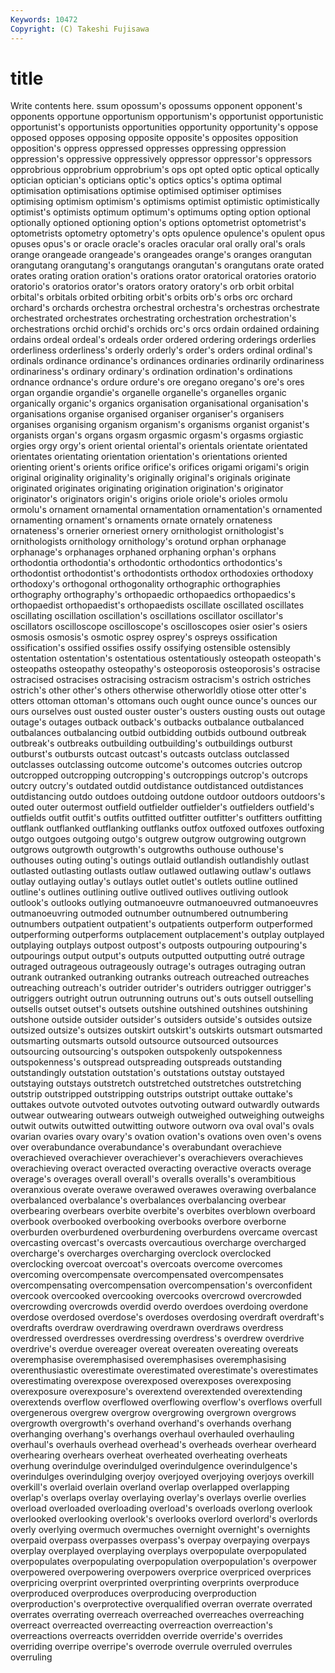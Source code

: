 ```yaml
---
Keywords: 10472 
Copyright: (C) Takeshi Fujisawa
---
```


# title

Write contents here.
ssum opossum's
opossums opponent opponent's opponents opportune opportunism opportunism's opportunist opportunistic opportunist's
opportunists opportunities opportunity opportunity's oppose opposed opposes opposing opposite opposite's
opposites opposition opposition's oppress oppressed oppresses oppressing oppression oppression's oppressive
oppressively oppressor oppressor's oppressors opprobrious opprobrium opprobrium's ops opt opted
optic optical optically optician optician's opticians optic's optics optics's optima
optimal optimisation optimisations optimise optimised optimiser optimises optimising optimism optimism's
optimisms optimist optimistic optimistically optimist's optimists optimum optimum's optimums opting
option optional optionally optioned optioning option's options optometrist optometrist's optometrists
optometry optometry's opts opulence opulence's opulent opus opuses opus's or
oracle oracle's oracles oracular oral orally oral's orals orange orangeade
orangeade's orangeades orange's oranges orangutan orangutang orangutang's orangutangs orangutan's orangutans
orate orated orates orating oration oration's orations orator oratorical oratories
oratorio oratorio's oratorios orator's orators oratory oratory's orb orbit orbital
orbital's orbitals orbited orbiting orbit's orbits orb's orbs orc orchard
orchard's orchards orchestra orchestral orchestra's orchestras orchestrate orchestrated orchestrates orchestrating
orchestration orchestration's orchestrations orchid orchid's orchids orc's orcs ordain ordained
ordaining ordains ordeal ordeal's ordeals order ordered ordering orderings orderlies
orderliness orderliness's orderly orderly's order's orders ordinal ordinal's ordinals ordinance
ordinance's ordinances ordinaries ordinarily ordinariness ordinariness's ordinary ordinary's ordination ordination's
ordinations ordnance ordnance's ordure ordure's ore oregano oregano's ore's ores
organ organdie organdie's organelle organelle's organelles organic organically organic's organics
organisation organisational organisation's organisations organise organised organiser organiser's organisers organises
organising organism organism's organisms organist organist's organists organ's organs orgasm
orgasmic orgasm's orgasms orgiastic orgies orgy orgy's orient oriental oriental's
orientals orientate orientated orientates orientating orientation orientation's orientations oriented orienting
orient's orients orifice orifice's orifices origami origami's origin original originality
originality's originally original's originals originate originated originates originating origination origination's
originator originator's originators origin's origins oriole oriole's orioles ormolu ormolu's
ornament ornamental ornamentation ornamentation's ornamented ornamenting ornament's ornaments ornate ornately
ornateness ornateness's ornerier orneriest ornery ornithologist ornithologist's ornithologists ornithology ornithology's
orotund orphan orphanage orphanage's orphanages orphaned orphaning orphan's orphans orthodontia
orthodontia's orthodontic orthodontics orthodontics's orthodontist orthodontist's orthodontists orthodox orthodoxies orthodoxy
orthodoxy's orthogonal orthogonality orthographic orthographies orthography orthography's orthopaedic orthopaedics orthopaedics's
orthopaedist orthopaedist's orthopaedists oscillate oscillated oscillates oscillating oscillation oscillation's oscillations
oscillator oscillator's oscillators oscilloscope oscilloscope's oscilloscopes osier osier's osiers osmosis
osmosis's osmotic osprey osprey's ospreys ossification ossification's ossified ossifies ossify
ossifying ostensible ostensibly ostentation ostentation's ostentatious ostentatiously osteopath osteopath's osteopaths
osteopathy osteopathy's osteoporosis osteoporosis's ostracise ostracised ostracises ostracising ostracism ostracism's
ostrich ostriches ostrich's other other's others otherwise otherworldly otiose otter
otter's otters ottoman ottoman's ottomans ouch ought ounce ounce's ounces
our ours ourselves oust ousted ouster ouster's ousters ousting ousts
out outage outage's outages outback outback's outbacks outbalance outbalanced outbalances
outbalancing outbid outbidding outbids outbound outbreak outbreak's outbreaks outbuilding outbuilding's
outbuildings outburst outburst's outbursts outcast outcast's outcasts outclass outclassed outclasses
outclassing outcome outcome's outcomes outcries outcrop outcropped outcropping outcropping's outcroppings
outcrop's outcrops outcry outcry's outdated outdid outdistance outdistanced outdistances outdistancing
outdo outdoes outdoing outdone outdoor outdoors outdoors's outed outer outermost
outfield outfielder outfielder's outfielders outfield's outfields outfit outfit's outfits outfitted
outfitter outfitter's outfitters outfitting outflank outflanked outflanking outflanks outfox outfoxed
outfoxes outfoxing outgo outgoes outgoing outgo's outgrew outgrow outgrowing outgrown
outgrows outgrowth outgrowth's outgrowths outhouse outhouse's outhouses outing outing's outings
outlaid outlandish outlandishly outlast outlasted outlasting outlasts outlaw outlawed outlawing
outlaw's outlaws outlay outlaying outlay's outlays outlet outlet's outlets outline
outlined outline's outlines outlining outlive outlived outlives outliving outlook outlook's
outlooks outlying outmanoeuvre outmanoeuvred outmanoeuvres outmanoeuvring outmoded outnumber outnumbered outnumbering
outnumbers outpatient outpatient's outpatients outperform outperformed outperforming outperforms outplacement outplacement's
outplay outplayed outplaying outplays outpost outpost's outposts outpouring outpouring's outpourings
output output's outputs outputted outputting outré outrage outraged outrageous outrageously
outrage's outrages outraging outran outrank outranked outranking outranks outreach outreached
outreaches outreaching outreach's outrider outrider's outriders outrigger outrigger's outriggers outright
outrun outrunning outruns out's outs outsell outselling outsells outset outset's
outsets outshine outshined outshines outshining outshone outside outsider outsider's outsiders
outside's outsides outsize outsized outsize's outsizes outskirt outskirt's outskirts outsmart
outsmarted outsmarting outsmarts outsold outsource outsourced outsources outsourcing outsourcing's outspoken
outspokenly outspokenness outspokenness's outspread outspreading outspreads outstanding outstandingly outstation outstation's
outstations outstay outstayed outstaying outstays outstretch outstretched outstretches outstretching outstrip
outstripped outstripping outstrips outstript outtake outtake's outtakes outvote outvoted outvotes
outvoting outward outwardly outwards outwear outwearing outwears outweigh outweighed outweighing
outweighs outwit outwits outwitted outwitting outwore outworn ova oval oval's
ovals ovarian ovaries ovary ovary's ovation ovation's ovations oven oven's
ovens over overabundance overabundance's overabundant overachieve overachieved overachiever overachiever's overachievers
overachieves overachieving overact overacted overacting overactive overacts overage overage's overages
overall overall's overalls overalls's overambitious overanxious overate overawe overawed overawes
overawing overbalance overbalanced overbalance's overbalances overbalancing overbear overbearing overbears overbite
overbite's overbites overblown overboard overbook overbooked overbooking overbooks overbore overborne
overburden overburdened overburdening overburdens overcame overcast overcasting overcast's overcasts overcautious
overcharge overcharged overcharge's overcharges overcharging overclock overclocked overclocking overcoat overcoat's
overcoats overcome overcomes overcoming overcompensate overcompensated overcompensates overcompensating overcompensation overcompensation's
overconfident overcook overcooked overcooking overcooks overcrowd overcrowded overcrowding overcrowds overdid
overdo overdoes overdoing overdone overdose overdosed overdose's overdoses overdosing overdraft
overdraft's overdrafts overdraw overdrawing overdrawn overdraws overdress overdressed overdresses overdressing
overdress's overdrew overdrive overdrive's overdue overeager overeat overeaten overeating overeats
overemphasise overemphasised overemphasises overemphasising overenthusiastic overestimate overestimated overestimate's overestimates overestimating
overexpose overexposed overexposes overexposing overexposure overexposure's overextend overextended overextending overextends
overflow overflowed overflowing overflow's overflows overfull overgenerous overgrew overgrow overgrowing
overgrown overgrows overgrowth overgrowth's overhand overhand's overhands overhang overhanging overhang's
overhangs overhaul overhauled overhauling overhaul's overhauls overhead overhead's overheads overhear
overheard overhearing overhears overheat overheated overheating overheats overhung overindulge overindulged
overindulgence overindulgence's overindulges overindulging overjoy overjoyed overjoying overjoys overkill overkill's
overlaid overlain overland overlap overlapped overlapping overlap's overlaps overlay overlaying
overlay's overlays overlie overlies overload overloaded overloading overload's overloads overlong
overlook overlooked overlooking overlook's overlooks overlord overlord's overlords overly overlying
overmuch overmuches overnight overnight's overnights overpaid overpass overpasses overpass's overpay
overpaying overpays overplay overplayed overplaying overplays overpopulate overpopulated overpopulates overpopulating
overpopulation overpopulation's overpower overpowered overpowering overpowers overprice overpriced overprices overpricing
overprint overprinted overprinting overprints overproduce overproduced overproduces overproducing overproduction overproduction's
overprotective overqualified overran overrate overrated overrates overrating overreach overreached overreaches
overreaching overreact overreacted overreacting overreaction overreaction's overreactions overreacts overridden override
override's overrides overriding overripe overripe's overrode overrule overruled overrules overruling
